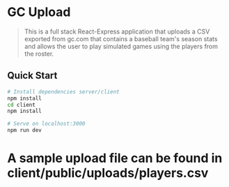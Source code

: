 # GC Upload

> This is a full stack React-Express application that uploads a CSV exported from gc.com that contains a baseball team's season stats and allows the user to play simulated games using the players from the roster.

## Quick Start

```bash
# Install dependencies server/client
npm install
cd client
npm install

# Serve on localhost:3000
npm run dev
```
# A sample upload file can be found in client/public/uploads/players.csv

